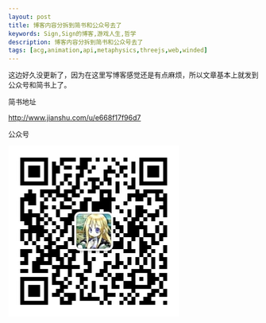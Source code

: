 ```yaml
---
layout: post
title: 博客内容分拆到简书和公众号去了
keywords: Sign,Sign的博客,游戏人生,哲学
description: 博客内容分拆到简书和公众号去了
tags: [acg,animation,api,metaphysics,threejs,web,winded]
---
```

这边好久没更新了，因为在这里写博客感觉还是有点麻烦，所以文章基本上就发到公众号和简书上了。

简书地址

<a href="http://www.jianshu.com/u/e668f17f96d7">http://www.jianshu.com/u/e668f17f96d7</a>


公众号

<img src="/img/2016-4-30-flow/qr.jpg" alt="平行宇宙">